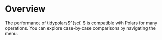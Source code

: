 # Overview

The performance of tidypolars$^{sci} $ is compatible with Polars for
many operations. You can explore case-by-case comparisons by navigating
the menu.
